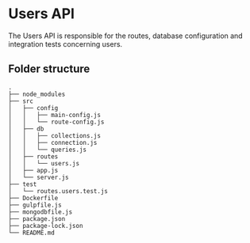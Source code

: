 # Users API

The Users API is responsible for the routes, database configuration and integration tests concerning users.

## Folder structure

```
.
├── node_modules
├── src
│   ├── config
│   │   ├── main-config.js
│   │   └── route-config.js
│   ├── db
│   │   ├── collections.js
│   │   ├── connection.js
│   │   └── queries.js
│   ├── routes
│   │   └── users.js
│   ├── app.js
│   └── server.js
├── test
│   └── routes.users.test.js
├── Dockerfile
├── gulpfile.js
├── mongodbfile.js
├── package.json
├── package-lock.json
└── README.md
```
